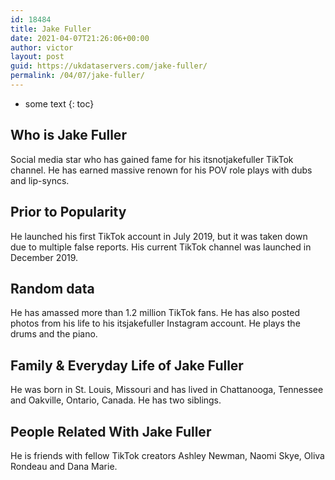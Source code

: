 ```yaml
---
id: 18484
title: Jake Fuller
date: 2021-04-07T21:26:06+00:00
author: victor
layout: post
guid: https://ukdataservers.com/jake-fuller/
permalink: /04/07/jake-fuller/
---
```


* some text
{: toc}


## Who is Jake Fuller



Social media star who has gained fame for his itsnotjakefuller TikTok channel. He has earned massive renown for his POV role plays with dubs and lip-syncs. 

                
                
                
## Prior to Popularity



He launched his first TikTok account in July 2019, but it was taken down due to multiple false reports. His current TikTok channel was launched in December 2019. 

                
                
                
## Random data



He has amassed more than 1.2 million TikTok fans. He has also posted photos from his life to his itsjakefuller Instagram account. He plays the drums and the piano. 

                
                
                
## Family & Everyday Life of Jake Fuller



He was born in St. Louis, Missouri and has lived in Chattanooga, Tennessee and Oakville, Ontario, Canada. He has two siblings. 

                
                
                
## People Related With Jake Fuller



He is friends with fellow TikTok creators Ashley Newman, Naomi Skye, Oliva Rondeau and Dana Marie. 

                
              
            
          
          
          